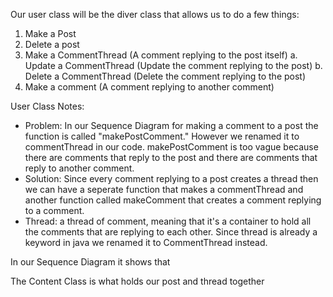 Our user class will be the diver class that allows us to do a few things:
1. Make a Post
2. Delete a post
3. Make a CommentThread (A comment replying to the post itself)
     a. Update a CommentThread (Update the comment replying to the post)
     b. Delete a CommentThread (Delete the comment replying to the post)
4. Make a comment (A comment replying to another comment)

User Class Notes:
- Problem: In our Sequence Diagram for making a comment to a post the function is called "makePostComment." However we renamed it to commentThread in our code. makePostComment is too vague because there are comments that reply to the post and there are comments that reply to another comment.
- Solution: Since every comment replying to a post creates a thread then we can have a seperate function that makes a commentThread and another function called makeComment that creates a comment replying to a comment.
- Thread: a thread of comment, meaning that it's a container to hold all the comments that are replying to each other. Since thread is already a keyword in java we renamed it to CommentThread instead. 

In our Sequence Diagram it shows that 

The Content Class is what holds our post and thread together
